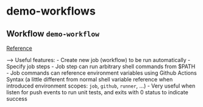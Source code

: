 # demo-workflows

## Workflow `demo-workflow`
[Reference](https://docs.github.com/en/actions/quickstart)

--> Useful features:
	- Create new job (workflow) to be run automatically
	- Specify job steps
	- Job step can run arbitrary shell commands from $PATH
	- Job commands can reference environment variables using Github Actions Syntax (a little different from normal shell variable reference when introduced environment scopes: `job`, `github`, `runner`, ...)
	- Very useful when listen for push events to run unit tests, and exits with 0 status to indicate success
